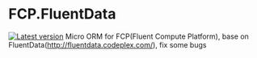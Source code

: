# FCP.FluentData
[![Latest version](https://img.shields.io/nuget/v/FCP.FluentData.svg)](https://www.nuget.org/packages/FCP.FluentData/)
Micro ORM for FCP(Fluent Compute Platform), base on FluentData(http://fluentdata.codeplex.com/), fix some bugs

